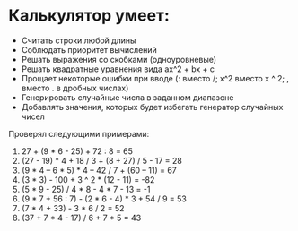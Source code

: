 # Калькулятор умеет:

- Считать строки любой длины
- Соблюдать приоритет вычислений
- Решать выражения со скобками (одноуровневые)
- Решать квадратные уравнения вида ax^2 + bx + c
- Прощает некоторые ошибки при вводе (: вместо /; x^2 вместо x ^ 2; , вместо . в дробных числах)
- Генерировать случайные числа в заданном диапазоне
- Добавлять значения, которых будет избегать генератор случайных чисел

Проверял следующими примерами:

1. 27 + (9 * 6 - 25) + 72 : 8 = 65
2. (27 - 19) * 4 + 18 / 3 + (8 + 27) / 5 - 17 = 28
3. (9 * 4 – 6 * 5) * 4 – 42 / 7 + (60 – 11) = 67
4. (3 * 3) - 100 + 3 ^ 2 * (12 - 11) = -82
5. (5 * 9 - 25) / 4 * 8 - 4 * 7 - 13 = -1
6. (9 * 7 + 56 : 7) - (2 * 6 - 4) * 3 + 54 / 9 = 53
7. (7 * 4 + 33) - 3 * 6 / 2 = 52
8. (37 + 7 * 4 - 17) / 6 + 7 * 5 = 43
